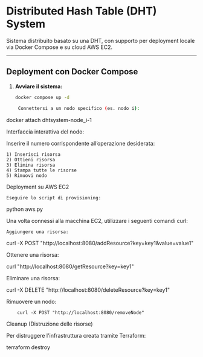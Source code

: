# Distributed Hash Table (DHT) System

Sistema distribuito basato su una DHT, con supporto per deployment locale via Docker Compose e su cloud AWS EC2.

---

## Deployment con Docker Compose

1. **Avviare il sistema:**

   ```bash
   docker compose up -d

    Connettersi a un nodo specifico (es. nodo i):

docker attach dhtsystem-node_i-1

Interfaccia interattiva del nodo:

Inserire il numero corrispondente all’operazione desiderata:

    1) Inserisci risorsa
    2) Ottieni risorsa
    3) Elimina risorsa
    4) Stampa tutte le risorse
    5) Rimuovi nodo

Deployment su AWS EC2

    Eseguire lo script di provisioning:

python aws.py

Una volta connessi alla macchina EC2, utilizzare i seguenti comandi curl:

    Aggiungere una risorsa:

curl -X POST "http://localhost:8080/addResource?key=key1&value=value1"

Ottenere una risorsa:

curl "http://localhost:8080/getResource?key=key1"

Eliminare una risorsa:

curl -X DELETE "http://localhost:8080/deleteResource?key=key1"

Rimuovere un nodo:

        curl -X POST "http://localhost:8080/removeNode"

Cleanup (Distruzione delle risorse)

Per distruggere l'infrastruttura creata tramite Terraform:

terraform destroy
  
